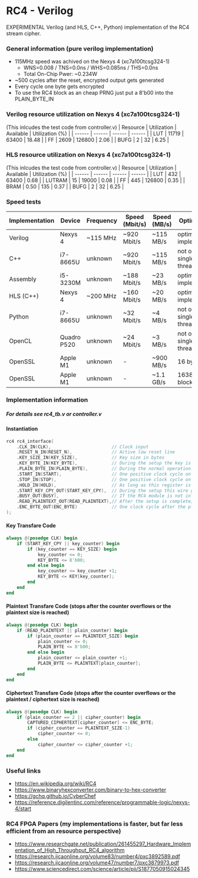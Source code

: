 # RC4 - Verilog
EXPERIMENTAL Verilog (and HLS, C++, Python) implementation of the RC4 stream cipher. 
### General information (pure verilog implementation)
- 115MHz speed was achived on the Nexys 4 (xc7a100tcsg324-1)
    - WNS=0.008 / TNS=0.0ns / WHS=0.085ns / THS=0.0ns
    - Total On-Chip Pwer: ~0.234W
- ~500 cycles after the reset, encrypted output gets generated
- Every cycle one byte gets encrypted
- To use the RC4 block as an cheap PRNG just put a 8'b00 into the PLAIN_BYTE_IN

### Verilog resource utilization on Nexys 4 (xc7a100tcsg324-1)
(This inlcudes the test code from controller.v)
| Resource | Utilization | Available | Utilization (%) |
| ------ | ------ | ------ | ------ |
| LUT   | 11719 | 63400     | 18.48 |
| FF    | 2609  | 126800    | 2.06 |
| BUFG  | 2     | 32        | 6.25 |

### HLS resource utilization on Nexys 4 (xc7a100tcsg324-1)
(This inlcudes the test code from controller.v)
| Resource | Utilization | Available | Utilization (%) |
| ------ | ------ | ------ | ------ |
| LUT       | 432   | 63400     | 0.68 |
| LUTRAM    | 15    | 19000     | 0.08 |
| FF        | 445   | 126800    | 0.35 |
| BRAM      | 0.50  | 135       | 0.37 |
| BUFG      | 2     | 32        | 6.25 |

### Speed tests
| Implementation | Device | Frequency | Speed (Mbit/s) | Speed (MB/s) | Optimizations | Source |
| ------ | ------ | ------ | ------ | ------ | ------ | ------ |
| Verilog   | Nexys 4       | ~115 MHz  | ~920 Mbit/s   | ~115 MB/s | optimized implementation          | this repository |
| C++       | i7-8665U      | unknown   | ~920 Mbit/s   | ~115 MB/s | not optimized / single threaded   | this repository |
| Assembly  | i5-3230M      | unknown   | ~188 Mbit/s   | ~23 MB/s  | optimized implementation          | https://www.charmysoft.com/app/rc4-cipher |
| HLS (C++) | Nexys 4       | ~200 MHz  | ~160 Mbit/s   | ~20 MB/s  | optimized implementation          | this repository |
| Python    | i7-8665U      | unknown   | ~32 Mbit/s    | ~4 MB/s   | not optimized / single threaded   | this repository |
| OpenCL    | Quadro P520   | unknown   | ~24 Mbit/s    | ~3 MB/s   | not optimized / single threaded   | this repository |
| OpenSSL   | Apple M1      | unknown   | -             | ~900 MB/s | 16 byte blocks                    | OpenSSL |
| OpenSSL   | Apple M1      | unknown   | -             | ~1.1 GB/s | 16384 byte blocks                 | OpenSSL |

### Implementation information
##### For details see rc4_tb.v or controller.v
#### Instantiation
```verilog
rc4 rc4_interface(
    .CLK_IN(CLK),                       // Clock input
    .RESET_N_IN(RESET_N),               // Active low reset line
    .KEY_SIZE_IN(KEY_SIZE),             // Key size in bytes
    .KEY_BYTE_IN(KEY_BYTE),             // During the setup the key is transfared byte by byte via this register
    .PLAIN_BYTE_IN(PLAIN_BYTE),         // During the normal operation every cycle one plaintext byte is transfared via this register for encryption (for PRNG operation just set 8'h00 as input)
    .START_IN(START),                   // One positive clock cycle on this register signals the RC4 module that it should start the setup process
    .STOP_IN(STOP),                     // One positive clock cycle on this register signals the RC4 module that it should stop (reset --> return to IDLE)
    .HOLD_IN(HOLD),                     // As long as this register is pulled high no further encryption / PRNG generation happens (waites for a low signal)
    .START_KEY_CPY_OUT(START_KEY_CPY),  // During the setup this wire gets pulled to high for one clock cycle to indicate the start of the key transfare to the RC4 module
    .BUSY_OUT(BUSY),                    // If the RC4 module is not in IDLE this signal is pulled to high
    .READ_PLAINTEXT_OUT(READ_PLAINTEXT),// After the setup is complete, this wire gets pulled to high for one clock cycle to indicate the start of the normal operation (if a plaintext should be encrypted it now needs to be placed into the PLAIN_BYTE register one byte after the other every clock cycle)
    .ENC_BYTE_OUT(ENC_BYTE)             // One clock cycle after the plaintext byte was put into the PLAIN_BYTE register the encrypted byte needs to be copied from the ENC_BYTE register
);
```

#### Key Transfare Code
```verilog
always @(posedge CLK) begin
    if (START_KEY_CPY || key_counter) begin
        if (key_counter == KEY_SIZE) begin
            key_counter <= 0;
            KEY_BYTE <= 8'b00;
        end else begin
            key_counter <= key_counter +1;
            KEY_BYTE <= KEY[key_counter];
        end
    end
end
```

#### Plaintext Transfare Code (stops after the counter overflows or the plaintext size is reached)
```verilog
always @(posedge CLK) begin
    if (READ_PLAINTEXT || plain_counter) begin
        if (plain_counter == PLAINTEXT_SIZE) begin
            plain_counter <= 0;
            PLAIN_BYTE <= 8'b00;
        end else begin
            plain_counter <= plain_counter +1;
            PLAIN_BYTE <= PLAINTEXT[plain_counter];
        end
    end
end
```

#### Ciphertext Transfare Code (stops after the counter overflows or the plaintext / ciphertext size is reached)
```verilog
always @(posedge CLK) begin
    if (plain_counter == 2 || cipher_counter) begin
        CAPTURED_CIPHERTEXT[cipher_counter] <= ENC_BYTE;
        if (cipher_counter == PLAINTEXT_SIZE-1)
            cipher_counter <= 0;
        else
            cipher_counter <= cipher_counter +1;
    end
end
```

### Useful links
- https://en.wikipedia.org/wiki/RC4
- https://www.binaryhexconverter.com/binary-to-hex-converter
- https://gchq.github.io/CyberChef
- https://reference.digilentinc.com/reference/programmable-logic/nexys-4/start

### RC4 FPGA Papers (my implementations is faster, but far less efficient from an resource perspective)
- https://www.researchgate.net/publication/261455297_Hardware_Implementation_of_High_Throughput_RC4_algorithm
- https://research.ijcaonline.org/volume83/number4/pxc3892589.pdf
- https://research.ijcaonline.org/volume47/number7/pxc3879973.pdf
- https://www.sciencedirect.com/science/article/pii/S1877050915024345

